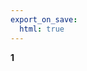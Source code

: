 ```yaml
---
export_on_save:
  html: true
---
```


<style>
.katex-display { overflow: auto hidden }
</style>

**1** &nbsp;
